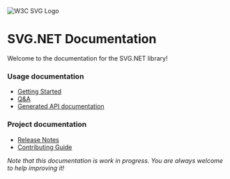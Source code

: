 <img src="https://www.w3.org/Icons/SVG/svg-logo-v.png" alt="W3C SVG Logo">

# SVG.NET Documentation

Welcome to the documentation for the SVG.NET library!

### Usage documentation
- [Getting Started](doc/GettingStarted.html)
- [Q&A](doc/Q&A.html)
- [Generated API documentation](api/Svg.html)
  
### Project documentation
- [Release Notes](doc/ReleaseNotes.html)
- [Contributing Guide](CONTRIBUTING.html)

_Note that this documentation is work in progress.
You are always welcome to help improving it!_